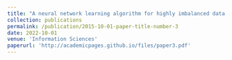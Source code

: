 ```yaml
---
title: "A neural network learning algorithm for highly imbalanced data classification"
collection: publications
permalink: /publication/2015-10-01-paper-title-number-3
date: 2022-10-01
venue: 'Information Sciences'
paperurl: 'http://academicpages.github.io/files/paper3.pdf'
---
```

